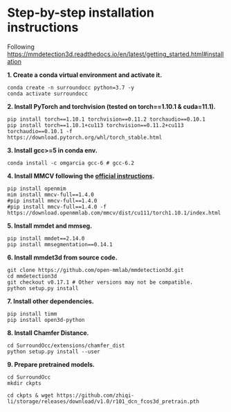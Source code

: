 # Step-by-step installation instructions

Following https://mmdetection3d.readthedocs.io/en/latest/getting_started.html#installation

**1. Create a conda virtual environment and activate it.**

```shell
conda create -n surroundocc python=3.7 -y
conda activate surroundocc
```

**2. Install PyTorch and torchvision (tested on torch==1.10.1 & cuda=11.1).**

```shell
pip install torch==1.10.1 torchvision==0.11.2 torchaudio==0.10.1
pip install torch==1.10.1+cu113 torchvision==0.11.2+cu113 torchaudio==0.10.1 -f https://download.pytorch.org/whl/torch_stable.html
```

**3. Install gcc>=5 in conda env.**

```shell
conda install -c omgarcia gcc-6 # gcc-6.2
```

**4. Install MMCV following the [official instructions](https://github.com/open-mmlab/mmcv).**

```shell
pip install openmim
mim install mmcv-full==1.4.0
#pip install mmcv-full==1.4.0
#pip install mmcv-full==1.4.0 -f https://download.openmmlab.com/mmcv/dist/cu111/torch1.10.1/index.html 
```

**5. Install mmdet and mmseg.**

```shell
pip install mmdet==2.14.0
pip install mmsegmentation==0.14.1
```

**6. Install mmdet3d from source code.**

```shell
git clone https://github.com/open-mmlab/mmdetection3d.git
cd mmdetection3d
git checkout v0.17.1 # Other versions may not be compatible.
python setup.py install
```

**7. Install other dependencies.**

```shell
pip install timm
pip install open3d-python
```

**8. Install Chamfer Distance.**

```shell
cd SurroundOcc/extensions/chamfer_dist
python setup.py install --user
```

**9. Prepare pretrained models.**

```shell
cd SurroundOcc 
mkdir ckpts

cd ckpts & wget https://github.com/zhiqi-li/storage/releases/download/v1.0/r101_dcn_fcos3d_pretrain.pth
```
